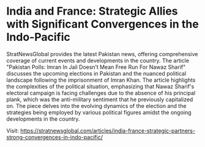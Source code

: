 # India and France: Strategic Allies with Significant Convergences in the Indo-Pacific
StratNewsGlobal provides the latest Pakistan news, offering comprehensive coverage of current events and developments in the country. The article "Pakistan Polls: Imran In Jail Doesn’t Mean Free Run For Nawaz Sharif" discusses the upcoming elections in Pakistan and the nuanced political landscape following the imprisonment of Imran Khan. The article highlights the complexities of the political situation, emphasizing that Nawaz Sharif's electoral campaign is facing challenges due to the absence of his principal plank, which was the anti-military sentiment that he previously capitalized on. The piece delves into the evolving dynamics of the election and the strategies being employed by various political figures amidst the ongoing developments in the country.

Visit: https://stratnewsglobal.com/articles/india-france-strategic-partners-strong-convergences-in-indo-pacific/
